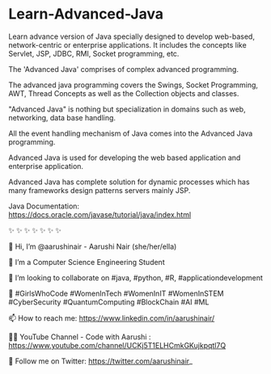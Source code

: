 # Learn-Advanced-Java
Learn advance version of Java specially designed to develop web-based, network-centric or enterprise applications. It includes the concepts like Servlet, JSP, JDBC, RMI, Socket programming, etc.

The 'Advanced Java' comprises of complex advanced programming.

The advanced java programming covers the Swings, Socket Programming, AWT, Thread Concepts as well as the Collection objects and classes.

"Advanced Java" is nothing but specialization in domains such as web, networking, data base handling.

All the event handling mechanism of Java comes into the Advanced Java programming.

Advanced Java is used for developing the web based application and enterprise application.

Advanced Java has complete solution for dynamic processes which has many frameworks design patterns servers mainly JSP.

Java Documentation: https://docs.oracle.com/javase/tutorial/java/index.html








✨ 
✨
✨ 
✨ 
✨ 
✨ 
✨ 

👋 Hi, I’m @aarushinair - Aarushi Nair (she/her/ella)

👀 I’m a Computer Science Engineering Student

💞️ I’m looking to collaborate on #java, #python, #R, #applicationdevelopment

🌱 #GirlsWhoCode #WomenInTech #WomenInIT #WomenInSTEM #CyberSecurity #QuantumComputing #BlockChain #AI #ML

📫 How to reach me: https://www.linkedin.com/in/aarushinair/

👩‍🏫 YouTube Channel - Code with Aarushi : https://www.youtube.com/channel/UCKj5T1ELHCmkGKujkpqtl7Q

🙋‍ Follow me on Twitter: https://twitter.com/aarushinair_
